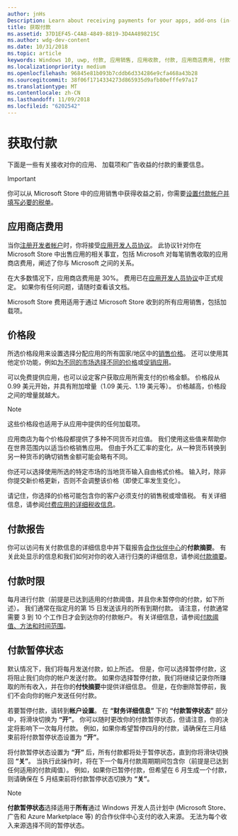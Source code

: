 ```yaml
---
author: jnHs
Description: Learn about receiving payments for your apps, add-ons (in-app products), and advertising earnings.
title: 获取付款
ms.assetid: 37D1EF45-C4A8-4849-8819-3D4A4898215C
ms.author: wdg-dev-content
ms.date: 10/31/2018
ms.topic: article
keywords: Windows 10, uwp, 付款, 应用销售, 应用收款, 付款, 应用商店费用, 付款暂停, 百分比
ms.localizationpriority: medium
ms.openlocfilehash: 96845e81b093b7cddb6d334286e9cfa468a43b28
ms.sourcegitcommit: 38f06f1714334273d865935d9afb80efffe97a17
ms.translationtype: MT
ms.contentlocale: zh-CN
ms.lasthandoff: 11/09/2018
ms.locfileid: "6202542"
---
```

# <a name="getting-paid"></a>获取付款
下面是一些有关接收对你的应用、 加载项和广告收益的付款的重要信息。

> [!IMPORTANT]
> 你可以从 Microsoft Store 中的应用销售中获得收益之前，你需要[设置付款帐户并填写必要的税单](setting-up-your-payout-account-and-tax-forms.md)。

## <a name="store-fee"></a>应用商店费用

当你[注册开发者帐户](http://go.microsoft.com/fwlink/p/?LinkID=615100)时，你将接受[应用开发人员协议](https://docs.microsoft.com/legal/windows/agreements/app-developer-agreement)。 此协议针对你在 Microsoft Store 中出售应用的相关事宜，包括 Microsoft 对每笔销售收取的应用商店费用，阐述了你与 Microsoft 之间的关系。

在大多数情况下，应用商店费用是 30%。 费用已在[应用开发人员协议](https://docs.microsoft.com/legal/windows/agreements/app-developer-agreement)中正式规定。 如果你有任何问题，请随时查看该文档。

Microsoft Store 费用适用于通过 Microsoft Store 收到的所有应用销售，包括加载项。


## <a name="price-tiers"></a>价格段

所选价格段用来设置选择分配应用的所有国家/地区中的[销售价格](set-and-schedule-app-pricing.md#base-price)。 还可以使用其他定价功能，例如[为不同的市场选择不同的价格](set-and-schedule-app-pricing.md#override-base-price-for-specific-markets)或[促销应用](put-apps-and-add-ons-on-sale.md)。

可以免费提供应用，也可以设定客户获取应用所需支付的价格金额。 价格段从 0.99 美元开始，并具有附加增量（1.09 美元、1.19 美元等）。 价格越高，价格段之间的增量就越大。

> [!NOTE] 
> 这些价格段也适用于从应用中提供的任何加载项。

应用商店为每个价格段都提供了多种不同货币对应值。 我们使用这些值来帮助你在世界范围内以适当价格销售应用。 但由于外汇汇率的变化，从一种货币转换到另一种货币的确切销售金额可能会略有不同。

你还可以选择使用所选的特定市场的当地货币输入自由格式价格。 输入时，除非你提交新价格更新，否则不会调整该价格（即使汇率发生变化）。 

请记住，你选择的价格可能包含你的客户必须支付的销售税或增值税。 有关详细信息，请参阅[付费应用的详细税收信息](tax-details-for-paid-apps.md)。


## <a name="payout-reporting"></a>付款报告

你可以访问有关付款信息的详细信息中并下载报告[合作伙伴中心](https://partner.microsoft.com/dashboard)的**付款摘要**。 有关此处显示的信息和我们如何对你的收入进行归类的详细信息，请参阅[付款摘要](payout-summary.md)。


## <a name="payout-timeframe"></a>付款时限

每月进行付款（前提是已达到适用的付款阈值，并且你未暂停你的付款，如下所述）。 我们通常在指定月的第 15 日发送该月的所有到期付款。 请注意，付款通常需要 3 到 10 个工作日才会到达你的付款帐户。 有关详细信息，请参阅[付款阈值、方法和时间范围](payment-thresholds-methods-and-timeframes.md)。


##  <a name="payout-hold-status"></a>付款暂停状态

默认情况下，我们将每月发送付款，如上所述。 但是，你可以选择暂停付款，这将阻止我们向你的帐户发送付款。 如果你选择暂停付款，我们将继续记录你所赚取的所有收入，并在你的**付快摘要**中提供详细信息。 但是，在你删除暂停前，我们不会向你的帐户发送任何付款。 

若要暂停付款，请转到**帐户设置**。 在 **“财务详细信息”** 下的 **“付款暂停状态”** 部分中，将滑块切换为 **“开”**。 你可以随时更改你的付款暂停状态，但请注意，你的决定将影响下一次每月付款。 例如，如果你希望暂停四月的付款，请确保在三月结束前将付款暂停状态设置为 **“开”**。

将付款暂停状态设置为 **“开”** 后，所有付款都将处于暂停状态，直到你将滑块切换回 **“关”**。 当执行此操作时，将在下一个每月付款周期期间包含你（前提是已达到任何适用的付款阈值）。 例如，如果你已暂停付款，但希望在 6 月生成一个付款，则请确保在 5 月结束前将付款暂停状态切换为 **“关”**。

> [!NOTE]
> **付款暂停状态**选择适用于**所有**通过 Windows 开发人员计划中 (Microsoft Store、 广告和 Azure Marketplace 等) 的合作伙伴中心支付的收入来源。 无法为每个收入来源选择不同的暂停状态。


 

 




